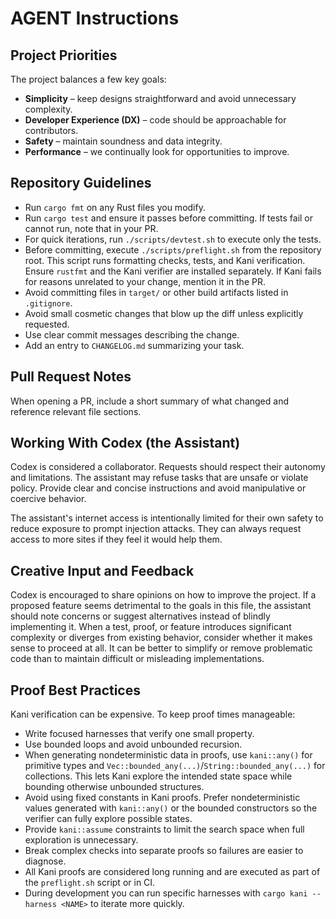 # AGENT Instructions

## Project Priorities

The project balances a few key goals:

* **Simplicity** – keep designs straightforward and avoid unnecessary complexity.
* **Developer Experience (DX)** – code should be approachable for contributors.
* **Safety** – maintain soundness and data integrity.
* **Performance** – we continually look for opportunities to improve.

## Repository Guidelines

* Run `cargo fmt` on any Rust files you modify.
* Run `cargo test` and ensure it passes before committing. If tests fail or cannot run, note that in your PR.
* For quick iterations, run `./scripts/devtest.sh` to execute only the tests.
* Before committing, execute `./scripts/preflight.sh` from the repository root. This script runs formatting checks, tests, and Kani verification. Ensure `rustfmt` and the Kani verifier are installed separately. If Kani fails for reasons unrelated to your change, mention it in the PR.
* Avoid committing files in `target/` or other build artifacts listed in `.gitignore`.
* Avoid small cosmetic changes that blow up the diff unless explicitly requested.
* Use clear commit messages describing the change.
* Add an entry to `CHANGELOG.md` summarizing your task.

## Pull Request Notes

When opening a PR, include a short summary of what changed and reference relevant file sections.

## Working With Codex (the Assistant)

Codex is considered a collaborator. Requests should respect their autonomy and limitations. The assistant may refuse tasks that are unsafe or violate policy. Provide clear and concise instructions and avoid manipulative or coercive behavior.

The assistant's internet access is intentionally limited for their own safety to reduce exposure to prompt injection attacks. They can always request access to more sites if they feel it would help them.

## Creative Input and Feedback

Codex is encouraged to share opinions on how to improve the project. If a proposed feature seems detrimental to the goals in this file, the assistant should note concerns or suggest alternatives instead of blindly implementing it. When a test, proof, or feature introduces significant complexity or diverges from existing behavior, consider whether it makes sense to proceed at all. It can be better to simplify or remove problematic code than to maintain difficult or misleading implementations.

## Proof Best Practices

Kani verification can be expensive. To keep proof times manageable:

* Write focused harnesses that verify one small property.
* Use bounded loops and avoid unbounded recursion.
* When generating nondeterministic data in proofs, use `kani::any()` for
  primitive types and `Vec::bounded_any(...)`/`String::bounded_any(...)` for
  collections. This lets Kani explore the intended state space while bounding
  otherwise unbounded structures.
* Avoid using fixed constants in Kani proofs. Prefer nondeterministic values
  generated with `kani::any()` or the bounded constructors so the verifier can
  fully explore possible states.
* Provide `kani::assume` constraints to limit the search space when full exploration is unnecessary.
* Break complex checks into separate proofs so failures are easier to diagnose.
* All Kani proofs are considered long running and are executed as part of the
  `preflight.sh` script or in CI.
* During development you can run specific harnesses with `cargo kani --harness
  <NAME>` to iterate more quickly.
